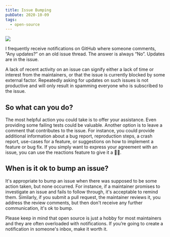 ```yaml
---
title: Issue Bumping
pubDate: 2020-10-09
tags:
  - open-source
---
```


![](/blog/issue-bumping.jpg)

I frequently receive notifications on GitHub where someone comments, “Any updates?” on an old issue thread. The answer is always “No”. Updates are in the issue.

A lack of recent activity on an issue can signify either a lack of time or interest from the maintainers, or that the issue is currently blocked by some external factor. Repeatedly asking for updates on such issues is not productive and will only result in spamming everyone who is subscribed to the issue.

## So what can you do?

The most helpful action you could take is to offer your assistance. Even providing some failing tests could be valuable. Another option is to leave a comment that contributes to the issue. For instance, you could provide additional information about a bug report, reproduction steps, a crash report, use-cases for a feature, or suggestions on how to implement a feature or bug fix. If you simply want to express your agreement with an issue, you can use the reactions feature to give it a 👍🏻.

## When is it ok to bump an issue?

It's appropriate to bump an issue when there was supposed to be some action taken, but none occurred. For instance, if a maintainer promises to investigate an issue and fails to follow through, it's acceptable to remind them. Similarly, if you submit a pull request, the maintainer reviews it, you address the review comments, but then don't receive any further communication, it's ok to bump.

Please keep in mind that open source is just a hobby for most maintainers and they are often overloaded with notifications. If you’re going to create a notification in someone's inbox, make it worth it.
